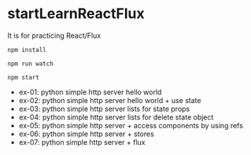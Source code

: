 # startLearnReactFlux

It is for practicing React/Flux

```
npm install
```

```
npm run watch
```

```
npm start
```

- ex-01: python simple http server hello world
- ex-02: python simple http server hello world + use state
- ex-03: python simple http server lists for state props
- ex-04: python simple http server lists for delete state object
- ex-05: python simple http server + access components by using refs
- ex-06: python simple http server + stores
- ex-07: python simple http server + flux

